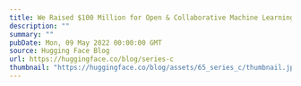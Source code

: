 ```yaml
---
title: We Raised $100 Million for Open & Collaborative Machine Learning 🚀
description: ""
summary: ""
pubDate: Mon, 09 May 2022 00:00:00 GMT
source: Hugging Face Blog
url: https://huggingface.co/blog/series-c
thumbnail: "https://huggingface.co/blog/assets/65_series_c/thumbnail.jpg"
---
```



